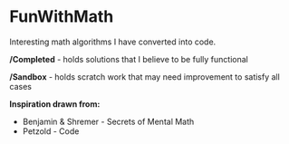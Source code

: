 # FunWithMath
Interesting math algorithms I have converted into code.

**/Completed** - holds solutions that I believe to be fully functional

**/Sandbox** - holds scratch work that may need improvement to satisfy all cases

**Inspiration drawn from:**

* Benjamin & Shremer - Secrets of Mental Math
* Petzold - Code